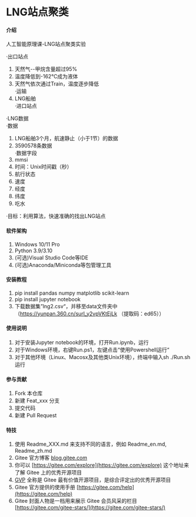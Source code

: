 # LNG站点聚类

#### 介绍
人工智能原理课-LNG站点聚类实验

·出口站点  
1.  天然气--甲烷含量超过95%  
2.  温度降低到-162℃成为液体  
3.  天然气依次通过Train，温度逐步降低  
·运输  
1.  LNG船舶  
·进口站点  
  
·LNG数据  
·数据  
1.  LNG船舶3个月，航速静止（小于1节）的数据  
2.  3590578条数据  
·数据字段  
1.  mmsi  
2.  时间：Unix时间戳（秒）  
3.  航行状态  
4.  速度  
5.  经度  
6.  纬度  
7.  吃水  
  
·目标：利用算法，快速准确的找出LNG站点  

#### 软件架构
1.  Windows 10/11 Pro
2.  Python 3.9/3.10
3.  (可选)Visual Studio Code等IDE
4.  (可选)Anaconda/Miniconda等包管理工具

#### 安装教程

1.  pip install pandas numpy matplotlib scikit-learn
2.  pip install jupyter notebook
3.  下载数据集”lng2.csv“，并移至data文件夹中（https://yunpan.360.cn/surl_y2vpVKtEjLk （提取码：ed65））  

#### 使用说明

1.  对于安装Jupyter notebook的环境，打开Run.ipynb，运行
2.  对于Windows环境，右键Run.ps1，左键点击“使用Powershell运行“
3.  对于其他环境（Linux、Macosx及其他类Unix环境），终端中输入sh ./Run.sh运行

#### 参与贡献

1.  Fork 本仓库
2.  新建 Feat_xxx 分支
3.  提交代码
4.  新建 Pull Request


#### 特技

1.  使用 Readme\_XXX.md 来支持不同的语言，例如 Readme\_en.md, Readme\_zh.md
2.  Gitee 官方博客 [blog.gitee.com](https://blog.gitee.com)
3.  你可以 [https://gitee.com/explore](https://gitee.com/explore) 这个地址来了解 Gitee 上的优秀开源项目
4.  [GVP](https://gitee.com/gvp) 全称是 Gitee 最有价值开源项目，是综合评定出的优秀开源项目
5.  Gitee 官方提供的使用手册 [https://gitee.com/help](https://gitee.com/help)
6.  Gitee 封面人物是一档用来展示 Gitee 会员风采的栏目 [https://gitee.com/gitee-stars/](https://gitee.com/gitee-stars/)
